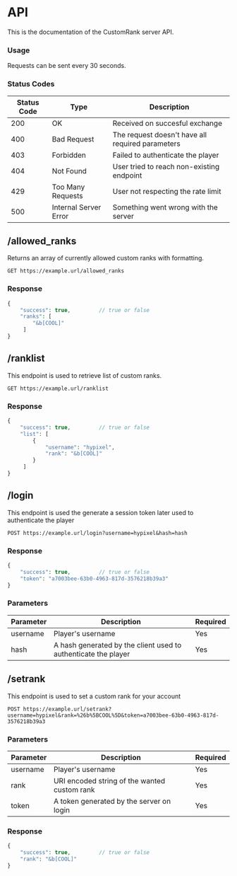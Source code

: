 # API

This is the documentation of the CustomRank server API.

### Usage

Requests can be sent every 30 seconds.

### Status Codes

| Status Code | Type  | Description |
|-------------|-------|-------------|
|200| OK | Received on succesful exchange
|400| Bad Request | The request doesn't have all required parameters
|403| Forbidden | Failed to authenticate the player
|404| Not Found |  User tried to reach non-existing endpoint
|429| Too Many Requests | User not respecting the rate limit
|500| Internal Server Error | Something went wrong with the server

## /allowed_ranks

Returns an array of currently allowed custom ranks with formatting.

````HTTP
GET https://example.url/allowed_ranks
````

### Response

````php
{
    "success": true,         // true or false
    "ranks": [
        "&b[COOL]"
     ]
}
````

## /ranklist

This endpoint is used to retrieve list of custom ranks.

````HTTP
GET https://example.url/ranklist
````

### Response

````php
{
    "success": true,         // true or false
    "list": [
        {
            "username": "hypixel",
            "rank": "&b[COOL]"
        }
     ]
}
````

## /login

This endpoint is used the generate a session token later used to authenticate the player

````HTTP
POST https://example.url/login?username=hypixel&hash=hash
````

### Response

````php
{
    "success": true,         // true or false
    "token": "a7003bee-63b0-4963-817d-3576218b39a3"
}
````

### Parameters

| Parameter | Description          | Required|
|-----------|----------------------|---------|
|  username     | Player's username            | Yes |
|  hash   | A hash generated by the client used to authenticate the player | Yes |

## /setrank

This endpoint is used to set a custom rank for your account

````HTTP
POST https://example.url/setrank?username=hypixel&rank=%26b%5BCOOL%5D&token=a7003bee-63b0-4963-817d-3576218b39a3
````

### Parameters

| Parameter | Description          | Required|
|-----------|----------------------|---------|
|  username     | Player's username            | Yes |
|  rank   | URI encoded string of the wanted custom rank | Yes |
|  token   | A token generated by the server on login | Yes |

### Response

````php
{
    "success": true,         // true or false
    "rank": "&b[COOL]"
}
````